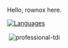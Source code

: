 
<!--
**rownox/rownox** is a ✨ _special_ ✨ repository because its `README.md` (this file) appears on your GitHub profile.

Here are some ideas to get you started:

- 🔭 I’m currently working on ...
- 🌱 I’m currently learning ...
- 👯 I’m looking to collaborate on ...
- 🤔 I’m looking for help with ...
- 💬 Ask me about ...
- 📫 How to reach me: ...
- 😄 Pronouns: ...
- ⚡ Fun fact: ...
-->

Hello, rownox here.

[![Languages](https://github-readme-stats.vercel.app/api/top-langs/?username=rownox&layout=compact)](https://github.com/rownox/github-readme-stats)

<p>&nbsp;<img align="center" src="https://github-readme-stats.vercel.app/api?username=rownox&show_icons=true&locale=en" alt="professional-tdi" /></p>
